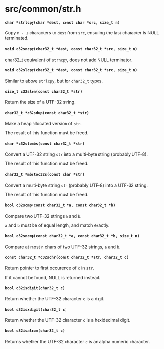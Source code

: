 # src/common/str.h

#### `char *strlcpy(char *dest, const char *src, size_t n)`
Copy `n - 1` characters to `dest` from `src`, ensuring the last character is NULL terminated.

#### `void c32sncpy(char32_t *dest, const char32_t *src, size_t n)`
char32_t equivalent of `strncpy`, does not add NULL terminator.

#### `void c32slcpy(char32_t *dest, const char32_t *src, size_t n)`
Similar to above `strlcpy`, but for `char32_t` types.

#### `size_t c32slen(const char32_t *str)`
Return the size of a UTF-32 string.

#### `char32_t *c32sdup(const char32_t *str)`
Make a heap allocated version of `str`.

The result of this function must be freed.

#### `char *c32stombs(const char32_t *str)`
Convert a UTF-32 string `str` into a multi-byte string (probably UTF-8).

The result of this function must be freed.

#### `char32_t *mbstoc32s(const char *str)`
Convert a multi-byte string `str` (probably UTF-8) into a UTF-32 string.

The result of this function must be freed.

#### `bool c32scmp(const char32_t *a, const char32_t *b)`
Compare two UTF-32 strings `a` and `b`.

`a` and `b` must be of equal length, and match exactly.

#### `bool c32sncmp(const char32_t *a, const char32_t *b, size_t n)`
Compare at most `n` chars of two UTF-32 strings, `a` and `b`.

#### `const char32_t *c32schr(const char32_t *str, char32_t c)`
Return pointer to first occurence of `c` in `str`.

If it cannot be found, NULL is returned instead.

#### `bool c32isdigit(char32_t c)`
Return whether the UTF-32 character `c` is a digit.

#### `bool c32isxdigit(char32_t c)`
Return whether the UTF-32 character `c` is a hexidecimal digit.

#### `bool c32isalnum(char32_t c)`
Returns whether the UTF-32 character `c` is an alpha numeric character.

